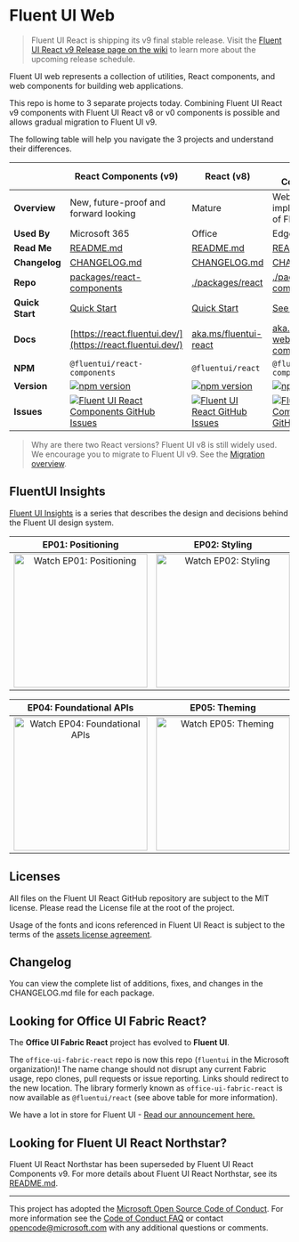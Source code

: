 # Fluent UI Web


> Fluent UI React is shipping its v9 final stable release. Visit the [Fluent UI React v9 Release page on the wiki](https://github.com/microsoft/fluentui/wiki/Fluent-UI-React-v9-Release) to learn more about the upcoming release schedule.

Fluent UI web represents a collection of utilities, React components, and web components for building web applications.

This repo is home to 3 separate projects today. Combining Fluent UI React v9 components with Fluent UI React v8 or v0 components is possible and allows gradual migration to Fluent UI v9.

The following table will help you navigate the 3 projects and understand their differences.

<!-- prettier-ignore-start -->
|   | React Components (v9) | React (v8) | Web Components |
|---| ----- | --------------- | -------------- |
| **Overview**    | New, future-proof and forward looking | Mature | Web Component implementation of Fluent UI. |
| **Used By**     | Microsoft 365 | Office | Edge |
| **Read Me**     | [README.md](/packages/react-components/react-components/README.md) | [README.md](/packages/react/README.md)| [README.md](/packages/web-components/README.md) |
| **Changelog** | [CHANGELOG.md](/packages/react-components/react-components/CHANGELOG.md) | [CHANGELOG.md](/packages/react/CHANGELOG.md) | [CHANGELOG.md](/packages/web-components/CHANGELOG.md) |
| **Repo**        | [packages/react-components](/packages/react-components/react-components/CHANGELOG.md) | [./packages/react](/packages/react) | [./packages/web-components](/packages/web-components) |
| **Quick Start** | [Quick Start](https://react.fluentui.dev/?path=/docs/concepts-developer-quick-start--page) | [Quick Start](https://developer.microsoft.com/en-us/fluentui#/get-started/web) | [See README.md](https://github.com/microsoft/fluentui/tree/master/packages/web-components/README.md) |
| **Docs**        | [https://react.fluentui.dev/](https://react.fluentui.dev/) | [aka.ms/fluentui-react](https://aka.ms/fluentui-react) | [aka.ms/fluentui-web-components](https://aka.ms/fluentui-web-components) |
| **NPM**         | `@fluentui/react-components` | `@fluentui/react`| `@fluentui/web-components` |
| **Version**     | [![npm version](https://img.shields.io/npm/v/@fluentui/react-components?style=flat-square)](https://www.npmjs.com/package/@fluentui/react-components) | [![npm version](https://img.shields.io/npm/v/@fluentui/react?style=flat-square)](https://www.npmjs.com/package/@fluentui/react) | [![npm version](https://img.shields.io/npm/v/@fluentui/web-components?style=flat-square)](https://www.npmjs.com/package/@fluentui/web-components) |
| **Issues**      | [![Fluent UI React Components GitHub Issues](https://img.shields.io/github/issues/microsoft/fluentui/Fluent%20UI%20react-components%20(v9)?label=issues&style=flat-square)](https://github.com/microsoft/fluentui/issues?q=is%3Aissue+is%3Aopen+label%3A%22Fluent+UI+react-components+%28v9%29%22) | [![Fluent UI React GitHub Issues](https://img.shields.io/github/issues/microsoft/fluentui/Fluent%20UI%20react%20(v8)?label=issues&style=flat-square)](https://github.com/microsoft/fluentui/issues?q=is%3Aissue+is%3Aopen+label%3A%22Fluent+UI+react+(v8)%22) | [![Fluent UI Web Components GitHub Issues](https://img.shields.io/github/issues/microsoft/fluentui/web-components?label=issues&style=flat-square)](https://github.com/microsoft/fluentui/issues?q=is%3Aissue+is%3Aopen+label%3A%22web-components%22) |
<!-- prettier-ignore-end -->

> Why are there two React versions? Fluent UI v8 is still widely used. We encourage you to migrate to Fluent UI v9. See the [Migration overview](https://react.fluentui.dev/?path=/docs/concepts-migration-overview--page).

## FluentUI Insights

[Fluent UI Insights](https://docs.microsoft.com/en-us/shows/fluent-ui-insights?utm_source=github) is a series that describes the design and decisions behind the Fluent UI design system.

|                                                                                                             EP01: Positioning                                                                                                             |                                                                                                           EP02: Styling                                                                                                           |                                                                                                           EP03: Griffel                                                                                                           |
| :---------------------------------------------------------------------------------------------------------------------------------------------------------------------------------------------------------------------------------------: | :-------------------------------------------------------------------------------------------------------------------------------------------------------------------------------------------------------------------------------: | :-------------------------------------------------------------------------------------------------------------------------------------------------------------------------------------------------------------------------------: |
| <a href="https://learn.microsoft.com/en-us/shows/fluent-ui-insights/fluent-ui-insights-positioning?utm_source=github" target="_blank"><img src="ghdocs/medias/fluentui-ep01-preview.gif" alt="Watch EP01: Positioning" width="240" /></a> | <a href="https://learn.microsoft.com/en-us/shows/fluent-ui-insights/fluent-ui-insights-styling?utm_source=github" target="_blank"><img src="ghdocs/medias/fluentui-ep02-preview.gif" alt="Watch EP02: Styling" width="240" /></a> | <a href="https://learn.microsoft.com/en-us/shows/fluent-ui-insights/fluent-ui-insights-griffel?utm_source=github" target="_blank"><img src="ghdocs/medias/fluentui-ep03-preview.gif" alt="Watch EP03: Griffel" width="240" /></a> |

|                                                                                                                          EP04: Foundational APIs                                                                                                                           |                                                                                                              EP05: Theming                                                                                                              |
| :------------------------------------------------------------------------------------------------------------------------------------------------------------------------------------------------------------------------------------------------------------------------: | :-------------------------------------------------------------------------------------------------------------------------------------------------------------------------------------------------------------------------------------: |
| <a href="https://learn.microsoft.com/en-us/shows/fluent-ui-insights/fluent-ui-insights-apis-in-v9-slots-jsx-children-triggers?utm_source=github" target="_blank"><img src="ghdocs/medias/fluentui-ep04-preview.gif" alt="Watch EP04: Foundational APIs" width="240" /></a> | <a href="https://learn.microsoft.com/en-us/shows/fluent-ui-insights/fluent-ui-insights-theming-in-v9?utm_source=github" target="_blank"><img src="ghdocs/medias/fluentui-ep05-preview.gif" alt="Watch EP05: Theming" width="240" /></a> |

## Licenses

All files on the Fluent UI React GitHub repository are subject to the MIT license. Please read the License file at the root of the project.

Usage of the fonts and icons referenced in Fluent UI React is subject to the terms of the [assets license agreement](https://aka.ms/fluentui-assets-license).

## Changelog

You can view the complete list of additions, fixes, and changes in the CHANGELOG.md file for each package.

## Looking for Office UI Fabric React?

The **Office UI Fabric React** project has evolved to **Fluent UI**.

The `office-ui-fabric-react` repo is now this repo (`fluentui` in the Microsoft organization)! The name change should not disrupt any current Fabric usage, repo clones, pull requests or issue reporting. Links should redirect to the new location. The library formerly known as `office-ui-fabric-react` is now available as `@fluentui/react` (see above table for more information).

We have a lot in store for Fluent UI - [Read our announcement here.](https://developer.microsoft.com/en-us/office/blogs/ui-fabric-is-evolving-into-fluent-ui/)

## Looking for Fluent UI React Northstar?

Fluent UI React Northstar has been superseded by Fluent UI React Components v9. For more details about Fluent UI React Northstar, see its [README.md](/packages/fluentui/README.md).

---

This project has adopted the [Microsoft Open Source Code of Conduct](https://opensource.microsoft.com/codeofconduct/). For more information see the [Code of Conduct FAQ](https://opensource.microsoft.com/codeofconduct/faq/) or contact [opencode@microsoft.com](mailto:opencode@microsoft.com) with any additional questions or comments.
